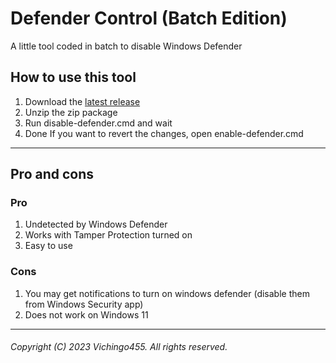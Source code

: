 # Defender Control (Batch Edition)
A little tool coded in batch to disable Windows Defender

## How to use this tool
1. Download the [latest release](https://github.com/Vichingo455/dControl-BatchEdition/releases/latest)
2. Unzip the zip package
3. Run disable-defender.cmd and wait
4. Done
If you want to revert the changes, open enable-defender.cmd
---
## Pro and cons
### Pro
1. Undetected by Windows Defender
2. Works with Tamper Protection turned on
3. Easy to use
### Cons
1. You may get notifications to turn on windows defender (disable them from Windows Security app)
2. Does not work on Windows 11
---
###### Copyright (C) 2023 Vichingo455. All rights reserved.
